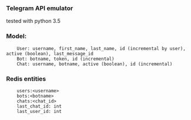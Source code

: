 ### Telegram API emulator
tested with python 3.5

### Model:
```
    User: username, first_name, last_name, id (incremental by user), active (boolean), last_message_id
    Bot: botname, token, id (incremental)
    Chat: username, botname, active (boolean), id (incremental)
```

### Redis entities
```
    users:<username>
    bots:<botname>
    chats:<chat_id>
    last_chat_id: int
    last_user_id: int
```
